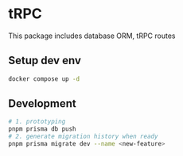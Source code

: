 # tRPC

This package includes database ORM, tRPC routes

## Setup dev env

```sh
docker compose up -d
```

## Development

```sh
# 1. prototyping
pnpm prisma db push
# 2. generate migration history when ready
pnpm prisma migrate dev --name <new-feature>
```
